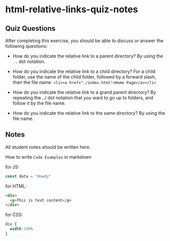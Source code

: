 # html-relative-links-quiz-notes

## Quiz Questions

After completing this exercise, you should be able to discuss or answer the following questions:

- How do you indicate the relative link to a parent directory?
  By using the ```..``` dot notation.

- How do you indicate the relative link to a child directory?
  For a child folder, use the name of the child folder,
  followed by a forward slash, then the file name. ```<li><a href="./index.html">Home Page</a></li>```

- How do you indicate the relative link to a grand parent directory?
  By repeating the ../ dot notation that you want to go up to folders, and follow it by the file name.

- How do you indicate the relative link to the same directory?
  By using the file name.

## Notes

All student notes should be written here.


How to write `Code Examples` in markdown

for JS:
```javascript
const data = "Howdy"
```

for HTML:
```html
<div>
  <p>This is text content</p>
</div>
```

for CSS:
```css
div {
  width:100%
}
```
